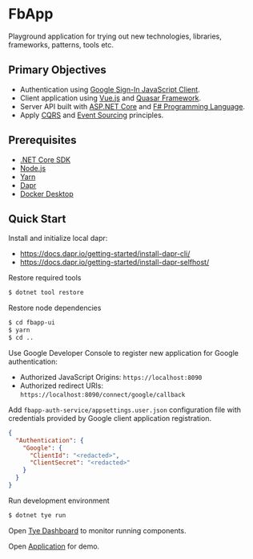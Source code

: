 ﻿# FbApp #

Playground application for trying out new technologies, libraries, frameworks, patterns, tools etc.


## Primary Objectives ##

* Authentication using [Google Sign-In JavaScript Client](https://developers.google.com/identity/sign-in/web/reference).
* Client application using [Vue.js](https://vuejs.org/) and [Quasar Framework](http://quasar-framework.org).
* Server API built with [ASP.NET Core](https://docs.microsoft.com/en-us/aspnet/core/) and [F# Programming Language](https://fsharp.org).
* Apply [CQRS](https://martinfowler.com/bliki/CQRS.html) and [Event Sourcing](https://martinfowler.com/eaaDev/EventSourcing.html) principles.


## Prerequisites ##

* [.NET Core SDK](https://www.microsoft.com/net/download)
* [Node.js](https://nodejs.org/en/)
* [Yarn](https://yarnpkg.com/en/)
* [Dapr](https://dapr.io)
* [Docker Desktop](https://docs.docker.com/docker-for-windows/install/)


## Quick Start ##

Install and initialize local dapr:

* https://docs.dapr.io/getting-started/install-dapr-cli/
* https://docs.dapr.io/getting-started/install-dapr-selfhost/

Restore required tools

```sh
$ dotnet tool restore
```

Restore node dependencies

```sh
$ cd fbapp-ui
$ yarn
$ cd ..
```

Use Google Developer Console to register new application for Google authentication:

* Authorized JavaScript Origins: `https://localhost:8090`
* Authorized redirect URIs: `https://localhost:8090/connect/google/callback`

Add `fbapp-auth-service/appsettings.user.json` configuration file with credentials provided
by Google client application registration.

```json
{
  "Authentication": {
    "Google": {
      "ClientId": "<redacted>",
      "ClientSecret": "<redacted>"
    }
  }
}
```

Run development environment

```sh
$ dotnet tye run
```

Open [Tye Dashboard](http://localhost:8000) to monitor running components.

Open [Application](https://localhost:8090) for demo.

